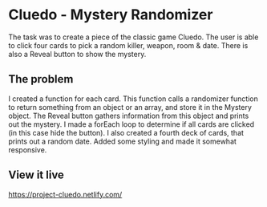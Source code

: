 # Cluedo - Mystery Randomizer

The task was to create a piece of the classic game Cluedo. The user is able to click four cards to pick a random killer, weapon, room & date. There is also a Reveal button to show the mystery.

## The problem

I created a function for each card. This function calls a randomizer function to return something from an object or an array, and store it in the Mystery object. The Reveal button gathers information from this object and prints out the mystery. I made a forEach loop to determine if all cards are clicked (in this case hide the button). I also created a fourth deck of cards, that prints out a random date. Added some styling and made it somewhat responsive.

## View it live

https://project-cluedo.netlify.com/
